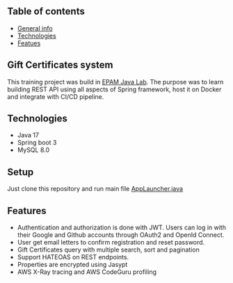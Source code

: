 ## Table of contents
* [General info](#general-info)
* [Technologies](#technologies)
* [Featues](#features)
## Gift Certificates system 
This training project was build in [EPAM Java Lab](https://github.com/mjc-school/MJC-School/tree/old/stage%20%233/java). 
The purpose was to learn building REST API using all aspects of Spring framework, host it on Docker and integrate with CI/CD pipeline.
## Technologies
* Java 17
* Spring boot 3
* MySQL 8.0
## Setup
Just clone this repository and run main file [AppLauncher.java](https://github.com/danPr0/epam_lab_module_4/blob/master/src/main/java/com/epam/esm/AppLauncher.java)
## Features
* Authentication and authorization is done with JWT. Users can log in with their Google and Github accounts through OAuth2 and OpenId Connect.
* User get email letters to confirm registration and reset password.
* Gift Certificates query with multiple search, sort and pagination
* Support HATEOAS on REST endpoints.
* Properties are encrypted using Jasypt
* AWS X-Ray tracing and AWS CodeGuru profiling
